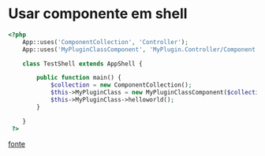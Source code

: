 # Usar componente em shell

```php
<?php
	App::uses('ComponentCollection', 'Controller');
	App::uses('MyPluginClassComponent', 'MyPlugin.Controller/Component');

	class TestShell extends AppShell {

		public function main() {
			$collection = new ComponentCollection();
			$this->MyPluginClass = new MyPluginClassComponent($collection);
			$this->MyPluginClass->helloworld();
		}

	}
 ?>
```

[fonte](http://devlearning.blogspot.com.br/2013/09/cakephp-using-plugin-component-in.html)
